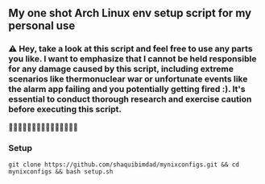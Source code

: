 ## My one shot Arch Linux env setup script for my personal use

### ⚠️ Hey, take a look at this script and feel free to use any parts you like. I want to emphasize that I cannot be held responsible for any damage caused by this script, including extreme scenarios like thermonuclear war or unfortunate events like the alarm app failing and you potentially getting fired :). It's essential to conduct thorough research and exercise caution before executing this script.

🚧🚧🚧🚧🚧🚧🚧🚧🚧🚧🚧🚧🚧🚧🚧
### Setup
```
git clone https://github.com/shaquibimdad/mynixconfigs.git && cd mynixconfigs && bash setup.sh
```